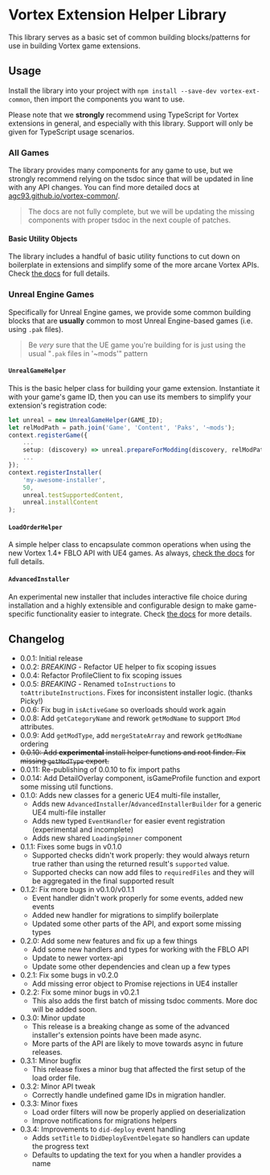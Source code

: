 # Vortex Extension Helper Library

This library serves as a basic set of common building blocks/patterns for use in building Vortex game extensions.

## Usage

Install the library into your project with `npm install --save-dev vortex-ext-common`, then import the components you want to use.

Please note that we **strongly** recommend using TypeScript for Vortex extensions in general, and especially with this library. Support will only be given for TypeScript usage scenarios.

### All Games

The library provides many components for any game to use, but we strongly recommend relying on the tsdoc since that will be updated in line with any API changes. You can find more detailed docs at [agc93.github.io/vortex-common/](https://agc93.github.io/vortex-common/).

> The docs are not fully complete, but we will be updating the missing components with proper tsdoc in the next couple of patches.

#### Basic Utility Objects

The library includes a handful of basic utility functions to cut down on boilerplate in extensions and simplify some of the more arcane Vortex APIs. Check [the docs](https://agc93.github.io/vortex-common/modules/index.html) for full details.

### Unreal Engine Games

Specifically for Unreal Engine games, we provide some common building blocks that are **usually** common to most Unreal Engine-based games (i.e. using `.pak` files).

> Be *very* sure that the UE game you're building for is just using the usual "`.pak` files in '~mods'" pattern

#### `UnrealGameHelper`

This is the basic helper class for building your game extension. Instantiate it with your game's game ID, then you can use its members to simplify your extension's registration code:

```ts
let unreal = new UnrealGameHelper(GAME_ID);
let relModPath = path.join('Game', 'Content', 'Paks', '~mods');
context.registerGame({
    ...
    setup: (discovery) => unreal.prepareForModding(discovery, relModPath);
    ...
});
context.registerInstaller(
    'my-awesome-installer',
    50,
    unreal.testSupportedContent,
    unreal.installContent
);
```

#### `LoadOrderHelper`

A simple helper class to encapsulate common operations when using the new Vortex 1.4+ FBLO API with UE4 games. As always, [check the docs](https://agc93.github.io/vortex-common/modules/ueloadorder.html) for full details.

#### `AdvancedInstaller`

An experimental new installer that includes interactive file choice during installation and a highly extensible and configurable design to make game-specific functionality easier to integrate. Check [the docs](https://agc93.github.io/vortex-common/modules/install_advanced.html) for more details.

## Changelog

- 0.0.1: Initial release
- 0.0.2: *BREAKING* - Refactor UE helper to fix scoping issues
- 0.0.4: Refactor ProfileClient to fix scoping issues
- 0.0.5: *BREAKING* - Renamed `toInstructions` to `toAttributeInstructions`. Fixes for inconsistent installer logic. (thanks Picky!)
- 0.0.6: Fix bug in `isActiveGame` so overloads should work again
- 0.0.8: Add `getCategoryName` and rework `getModName` to support `IMod` attributes.
- 0.0.9: Add `getModType`, add `mergeStateArray` and rework `getModName` ordering
- ~~0.0.10: Add **experimental** install helper functions and root finder. Fix missing `getModType` export.~~
- 0.0.11: Re-publishing of 0.0.10 to fix import paths
- 0.0.14: Add DetailOverlay component, isGameProfile function and export some missing util functions.
- 0.1.0: Adds new classes for a generic UE4 multi-file installer, 
  - Adds new `AdvancedInstaller`/`AdvancedInstallerBuilder` for a generic UE4 multi-file installer
  - Adds new typed `EventHandler` for easier event registration (experimental and incomplete)
  - Adds new shared `LoadingSpinner` component
- 0.1.1: Fixes some bugs in v0.1.0
  - Supported checks didn't work properly: they would always return true rather than using the returned result's `supported` value.
  - Supported checks can now add files to `requiredFiles` and they will be aggregated in the final supported result
- 0.1.2: Fix more bugs in v0.1.0/v0.1.1
  - Event handler didn't work properly for some events, added new events
  - Added new handler for migrations to simplify boilerplate
  - Updated some other parts of the API, and export some missing types
- 0.2.0: Add some new features and fix up a few things
  - Add some new handlers and types for working with the FBLO API
  - Update to newer vortex-api
  - Update some other dependencies and clean up a few types
- 0.2.1: Fix some bugs in v0.2.0
  - Add missing error object to Promise rejections in UE4 installer
- 0.2.2: Fix some minor bugs in v0.2.1
  - This also adds the first batch of missing tsdoc comments. More doc will be added soon.
- 0.3.0: Minor update
  - This release is a breaking change as some of the advanced installer's extension points have been made async.
  - More parts of the API are likely to move towards async in future releases.
- 0.3.1: Minor bugfix
  - This release fixes a minor bug that affected the first setup of the load order file.
- 0.3.2: Minor API tweak
  - Correctly handle undefined game IDs in migration handler.
- 0.3.3: Minor fixes
  - Load order filters will now be properly applied on deserialization
  - Improve notifications for migrations helpers
- 0.3.4: Improvements to `did-deploy` event handling
  - Adds `setTitle` to `DidDeployEventDelegate` so handlers can update the progress text
  - Defaults to updating the text for you when a handler provides a name